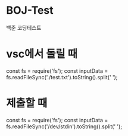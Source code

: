 # BOJ-Test
백준 코딩테스트


# vsc에서 돌릴 때
const fs = require('fs');
const inputData = fs.readFileSync('./test.txt').toString().split(' ');
# 제출할 때
const fs = require('fs');
const inputData = fs.readFileSync('/dev/stdin').toString().split(' ');
